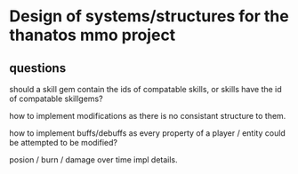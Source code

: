 # Design of systems/structures for the thanatos mmo project

## questions

should a skill gem contain the ids of compatable skills, or skills have the id of compatable skillgems?

how to implement modifications as there is no consistant structure to them.

how to implement buffs/debuffs as every property of a player / entity could be attempted to be modified?

posion / burn / damage over time impl details.
